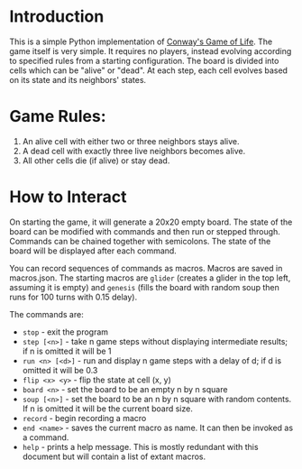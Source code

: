 # Introduction

This is a simple Python implementation of [Conway's Game of Life](https://en.wikipedia.org/wiki/Conway%27s_Game_of_Life).
The game itself is very simple. 
It requires no players, instead evolving according to specified rules from a starting configuration.
The board is divided into cells which can be "alive" or "dead".
At each step, each cell evolves based on its state and its neighbors' states.

# Game Rules:

1. An alive cell with either two or three neighbors stays alive.
2. A dead cell with exactly three live neighbors becomes alive.
3. All other cells die (if alive) or stay dead.

# How to Interact

On starting the game, it will generate a 20x20 empty board.
The state of the board can be modified with commands and then run or stepped through.
Commands can be chained together with semicolons.
The state of the board will be displayed after each command.

You can record sequences of commands as macros. Macros are saved in macros.json.
The starting macros are `glider` (creates a glider in the top left, assuming it is empty)
and `genesis` (fills the board with random soup then runs for 100 turns with 0.15 delay).

The commands are:
* `stop` - exit the program
* `step [<n>]` - take n game steps without displaying intermediate results; if n is omitted it will be 1
* `run <n> [<d>]` - run and display n game steps with a delay of d; if d is omitted it will be 0.3
* `flip <x> <y>` - flip the state at cell (x, y)
* `board <n>` - set the board to be an empty n by n square
* `soup [<n>]` - set the board to be an n by n square with random contents. If n is omitted it will be the current board size.
* `record` - begin recording a macro
* `end <name>` - saves the current macro as name. It can then be invoked as a command.
* `help` - prints a help message. This is mostly redundant with this document but will contain a list of extant macros.

